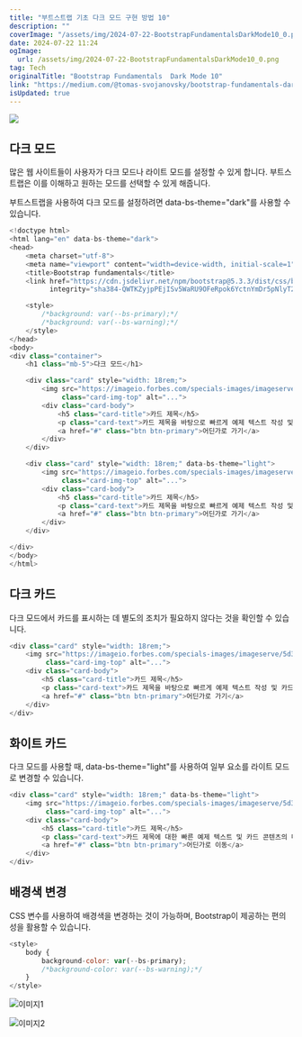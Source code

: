```yaml
---
title: "부트스트랩 기초 다크 모드 구현 방법 10"
description: ""
coverImage: "/assets/img/2024-07-22-BootstrapFundamentalsDarkMode10_0.png"
date: 2024-07-22 11:24
ogImage: 
  url: /assets/img/2024-07-22-BootstrapFundamentalsDarkMode10_0.png
tag: Tech
originalTitle: "Bootstrap Fundamentals  Dark Mode 10"
link: "https://medium.com/@tomas-svojanovsky/bootstrap-fundamentals-dark-mode-10-ec746978c7b4"
isUpdated: true
---
```





<img src="/assets/img/2024-07-22-BootstrapFundamentalsDarkMode10_0.png" />

## 다크 모드

많은 웹 사이트들이 사용자가 다크 모드나 라이트 모드를 설정할 수 있게 합니다. 부트스트랩은 이를 이해하고 원하는 모드를 선택할 수 있게 해줍니다.

부트스트랩을 사용하여 다크 모드를 설정하려면 data-bs-theme="dark"를 사용할 수 있습니다.

<div class="content-ad"></div>

```js
<!doctype html>
<html lang="en" data-bs-theme="dark">
<head>
    <meta charset="utf-8">
    <meta name="viewport" content="width=device-width, initial-scale=1">
    <title>Bootstrap fundamentals</title>
    <link href="https://cdn.jsdelivr.net/npm/bootstrap@5.3.3/dist/css/bootstrap.min.css" rel="stylesheet"
          integrity="sha384-QWTKZyjpPEjISv5WaRU9OFeRpok6YctnYmDr5pNlyT2bRjXh0JMhjY6hW+ALEwIH" crossorigin="anonymous">

    <style>
        /*background: var(--bs-primary);*/
        /*background: var(--bs-warning);*/
    </style>
</head>
<body>
<div class="container">
    <h1 class="mb-5">다크 모드</h1>

    <div class="card" style="width: 18rem;">
        <img src="https://imageio.forbes.com/specials-images/imageserve/5d35eacaf1176b0008974b54/0x0.jpg?format=jpg&crop=4560,2565,x790,y784,safe&height=900&width=1600&fit=bounds"
             class="card-img-top" alt="...">
        <div class="card-body">
            <h5 class="card-title">카드 제목</h5>
            <p class="card-text">카드 제목을 바탕으로 빠르게 예제 텍스트 작성 및 카드 콘텐츠의 대부분 형성합니다.</p>
            <a href="#" class="btn btn-primary">어딘가로 가기</a>
        </div>
    </div>

    <div class="card" style="width: 18rem;" data-bs-theme="light">
        <img src="https://imageio.forbes.com/specials-images/imageserve/5d35eacaf1176b0008974b54/0x0.jpg?format=jpg&crop=4560,2565,x790,y784,safe&height=900&width=1600&fit=bounds"
             class="card-img-top" alt="...">
        <div class="card-body">
            <h5 class="card-title">카드 제목</h5>
            <p class="card-text">카드 제목을 바탕으로 빠르게 예제 텍스트 작성 및 카드 콘텐츠의 대부분 형성합니다.</p>
            <a href="#" class="btn btn-primary">어딘가로 가기</a>
        </div>
    </div>

</div>
</body>
</html>
```

## 다크 카드

다크 모드에서 카드를 표시하는 데 별도의 조치가 필요하지 않다는 것을 확인할 수 있습니다.

```js
<div class="card" style="width: 18rem;">
    <img src="https://imageio.forbes.com/specials-images/imageserve/5d35eacaf1176b0008974b54/0x0.jpg?format=jpg&crop=4560,2565,x790,y784,safe&height=900&width=1600&fit=bounds"
         class="card-img-top" alt="...">
    <div class="card-body">
        <h5 class="card-title">카드 제목</h5>
        <p class="card-text">카드 제목을 바탕으로 빠르게 예제 텍스트 작성 및 카드 콘텐츠의 대부분 형성합니다.</p>
        <a href="#" class="btn btn-primary">어딘가로 가기</a>
    </div>
</div>
```

<div class="content-ad"></div>

## 화이트 카드

다크 모드를 사용할 때, data-bs-theme="light"를 사용하여 일부 요소를 라이트 모드로 변경할 수 있습니다.

```js
<div class="card" style="width: 18rem;" data-bs-theme="light">
    <img src="https://imageio.forbes.com/specials-images/imageserve/5d35eacaf1176b0008974b54/0x0.jpg?format=jpg&crop=4560,2565,x790,y784,safe&height=900&width=1600&fit=bounds"
         class="card-img-top" alt="...">
    <div class="card-body">
        <h5 class="card-title">카드 제목</h5>
        <p class="card-text">카드 제목에 대한 빠른 예제 텍스트 및 카드 콘텐츠의 대부분을 작성하세요.</p>
        <a href="#" class="btn btn-primary">어딘가로 이동</a>
    </div>
</div>
```

## 배경색 변경

<div class="content-ad"></div>

CSS 변수를 사용하여 배경색을 변경하는 것이 가능하며, Bootstrap이 제공하는 편의성을 활용할 수 있습니다.

```js
<style>
    body {
        background-color: var(--bs-primary);
        /*background-color: var(--bs-warning);*/
    }
</style>
```

![이미지1](/assets/img/2024-07-22-BootstrapFundamentalsDarkMode10_1.png)

![이미지2](https://miro.medium.com/v2/resize:fit:400/0*nSpT33ehx3SNqVFw.gif)